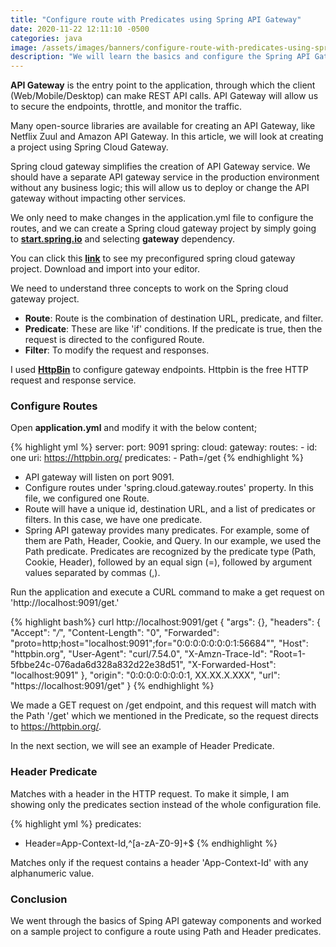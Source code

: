 ```yaml
---
title: "Configure route with Predicates using Spring API Gateway"
date: 2020-11-22 12:11:10 -0500
categories: java
image: /assets/images/banners/configure-route-with-predicates-using-spring-api-gateway.png
description: "We will learn the basics and configure the Spring API Gateway. We will go through the sample project and run it to see the results, and also, we will see how to configure Path and Header predicates."
---
```


**API Gateway** is the entry point to the application, through which the client (Web/Mobile/Desktop) can make REST API calls. API Gateway will allow us to secure the endpoints, throttle, and monitor the traffic.

Many open-source libraries are available for creating an API Gateway, like Netflix Zuul and Amazon API Gateway. In this article, we will look at creating a project using Spring Cloud Gateway.

Spring cloud gateway simplifies the creation of API Gateway service. We should have a separate API gateway service in the production environment without any business logic; this will allow us to deploy or change the API gateway without impacting other services.

We only need to make changes in the application.yml file to configure the routes, and we can create a Spring cloud gateway project by simply going to **[start.spring.io](http://start.spring.io/)** and selecting **gateway** dependency.

You can click this **[link](https://start.spring.io/#!type=maven-project&language=java&platformVersion=2.4.0.RELEASE&packaging=jar&jvmVersion=11&groupId=com.example&artifactId=demo&name=demo&description=Demo%20project%20for%20Spring%20Boot&packageName=com.example.demo&dependencies=cloud-gateway)** to see my preconfigured spring cloud gateway project. Download and import into your editor.

We need to understand three concepts to work on the Spring cloud gateway project.
* **Route**: Route is the combination of destination URL, predicate, and filter.
* **Predicate**: These are like 'if' conditions. If the predicate is true, then the request is directed to the configured Route.
* **Filter**: To modify the request and responses.

I used **[HttpBin](https://httpbin.org/#/)** to configure gateway endpoints. Httpbin is the free HTTP request and response service.

### Configure Routes

Open **application.yml** and modify it with the below content;

{% highlight yml %}
server:
  port: 9091
spring:
  cloud:
    gateway:
      routes:
        - id: one
          uri: https://httpbin.org/
          predicates:
            - Path=/get
{% endhighlight %}

* API gateway will listen on port 9091.
* Configure routes under 'spring.cloud.gateway.routes' property. In this file, we configured one Route.
* Route will have a unique id, destination URL, and a list of predicates or filters. In this case, we have one predicate.
* Spring API gateway provides many predicates. For example, some of them are Path, Header, Cookie, and Query. In our example, we used the Path predicate. Predicates are recognized by the predicate type (Path, Cookie, Header), followed by an equal sign (=), followed by argument values separated by commas (,).

Run the application and execute a CURL command to make a get request on 'http://localhost:9091/get.'

{% highlight bash%}
curl http://localhost:9091/get
{
 "args": {}, 
 "headers": {
  "Accept": "*/*", 
  "Content-Length": "0", 
  "Forwarded": "proto=http;host=\"localhost:9091\";for=\"0:0:0:0:0:0:0:1:56684\"", 
  "Host": "httpbin.org", 
  "User-Agent": "curl/7.54.0", 
  "X-Amzn-Trace-Id": "Root=1-5fbbe24c-076ada6d328a832d22e38d51", 
  "X-Forwarded-Host": "localhost:9091"
 }, 
 "origin": "0:0:0:0:0:0:0:1, XX.XX.X.XXX", 
 "url": "https://localhost:9091/get"
}
{% endhighlight %}

We made a GET request on /get endpoint, and this request will match with the Path '/get' which we mentioned in the Predicate, so the request directs to https://httpbin.org/.

In the next section, we will see an example of Header Predicate.

### Header Predicate

Matches with a header in the HTTP request. To make it simple, I am showing only the predicates section instead of the whole configuration file.

{% highlight yml %}
predicates:
  - Header=App-Context-Id,^[a-zA-Z0-9]+$
{% endhighlight %}

Matches only if the request contains a header 'App-Context-Id' with any alphanumeric value.

### Conclusion

We went through the basics of Sping API gateway components and worked on a sample project to configure a route using Path and Header predicates.